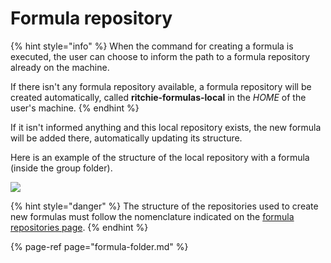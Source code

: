 # Formula repository

{% hint style="info" %}
When the command for creating a formula is executed, the user can choose to inform the path to a formula repository already on the machine.

 If there isn't any formula repository available, a formula repository will be created automatically, called **ritchie-formulas-local** in the _HOME_ of the user's machine.
{% endhint %}

If it isn't informed anything and this local repository exists, the new formula will be added there, automatically updating its structure. 

Here is an example of the structure of the local repository with a formula \(inside the group folder\).

![](https://lh3.googleusercontent.com/Tz7C28jLzbXdqABAVo1BUWXr_uMkBcIxwsEXvze8OYVOU3Gs6mLoMhIF5EFYp6bq7bQjE8wvyuFxLWR5Qx2xBLSCnLorRc9kc6DWZVHQu09P_WV4BL4TkQ4SsWrCez0nEmqCSiD4)



{% hint style="danger" %}
The structure of the repositories used to create new formulas must follow the nomenclature indicated on the [formula repositories page]().
{% endhint %}

{% page-ref page="formula-folder.md" %}

